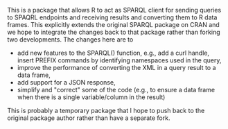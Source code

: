 This is a package that allows R to act as SPARQL client for sending
queries to SPAQRL endpoints and receiving results and converting them
to R data frames.
This explicitly extends the original SPARQL package on CRAN and
we hope to integrate the changes back to that package rather than forking two
developments.
The changes here are to 

  * add new features to the SPARQL() function, e.g., add a curl handle,
    insert PREFIX commands by identifying namespaces used in the query,
  * improve the performance of converting the XML in a query result to a data frame,
  * add support for a JSON response,
  * simplify and "correct" some of the code (e.g., to ensure a data frame when there is a
    single variable/column in the result)

This is probably a temporary package that I hope to push back to the original package author
rather than have a separate fork.